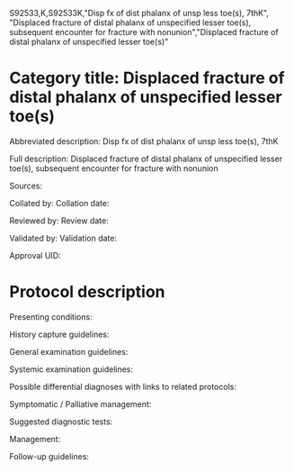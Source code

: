 S92533,K,S92533K,"Disp fx of dist phalanx of unsp less toe(s), 7thK", "Displaced fracture of distal phalanx of unspecified lesser toe(s), subsequent encounter for fracture with nonunion","Displaced fracture of distal phalanx of unspecified lesser toe(s)"
# Category title: Displaced fracture of distal phalanx of unspecified lesser toe(s)

Abbreviated description: Disp fx of dist phalanx of unsp less toe(s), 7thK

Full description: Displaced fracture of distal phalanx of unspecified lesser toe(s), subsequent encounter for fracture with nonunion

Sources:

Collated by:
Collation date:

Reviewed by:
Review date:

Validated by:
Validation date:

Approval UID:

# Protocol description

Presenting conditions:

History capture guidelines:

General examination guidelines:

Systemic examination guidelines:

Possible differential diagnoses with links to related protocols:

Symptomatic / Palliative management:

Suggested diagnostic tests:

Management:

Follow-up guidelines:
